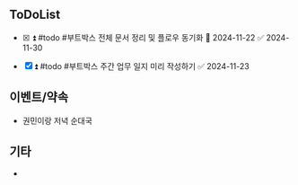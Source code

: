 
## ToDoList
<!-- {우선순위} {Tasks} {Due Date} {Strart Date} {End Date} -->
- [x] <!-- taskss-->⏫ #todo #부트박스 전체 문서 정리 및 플로우 동기화 📅 2024-11-22 ✅ 2024-11-30
- [x] ⏫ #todo #부트박스 주간 업무 일지 미리 작성하기 ✅ 2024-11-23


## 이벤트/약속
- <!-- 예정된 약속 or 예상치 못하게 발생한 이벤트 -->권민이랑 저녁 순대국

## 기타
- 